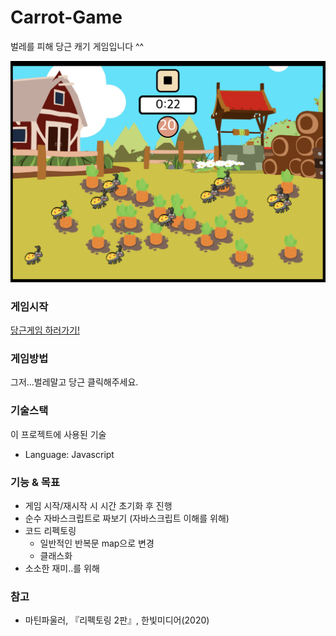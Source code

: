 # Carrot-Game
벌레를 피해 당근 캐기 게임입니다 ^^

![gameScreenShoot](./img/game.png)

### 게임시작
[당근게임 하러가기!](http://google.com)

### 게임방법
그저...벌레말고 당근 클릭해주세요.

### 기술스택
이 프로젝트에 사용된 기술
* Language: Javascript

### 기능 & 목표
- 게임 시작/재시작 시 시간 초기화 후 진행
- 순수 자바스크립트로 짜보기 (자바스크립트 이해를 위해)
- 코드 리펙토링
  - 일반적인 반복문 map으로 변경
  - 클래스화
- 소소한 재미..를 위해

### 참고
* 마틴파울러, 『리펙토링 2판』, 한빛미디어(2020)
